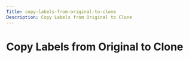 ```yaml
---
Title: copy-labels-from-original-to-clone
Description: Copy Labels from Original to Clone
---
```


# Copy Labels from Original to Clone

